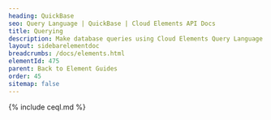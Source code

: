 ```yaml
---
heading: QuickBase
seo: Query Language | QuickBase | Cloud Elements API Docs
title: Querying
description: Make database queries using Cloud Elements Query Language.
layout: sidebarelementdoc
breadcrumbs: /docs/elements.html
elementId: 475
parent: Back to Element Guides
order: 45
sitemap: false
---
```


{% include ceql.md %}
